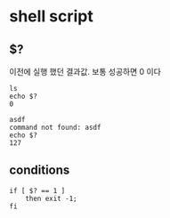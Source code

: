 # shell script

## $?
이전에 실행 했던 결과값. 보통 성공하면 0 이다
```
ls
echo $?
0

asdf
command not found: asdf
echo $?
127
```

## conditions

```
if [ $? == 1 ]
    then exit -1;
fi
```